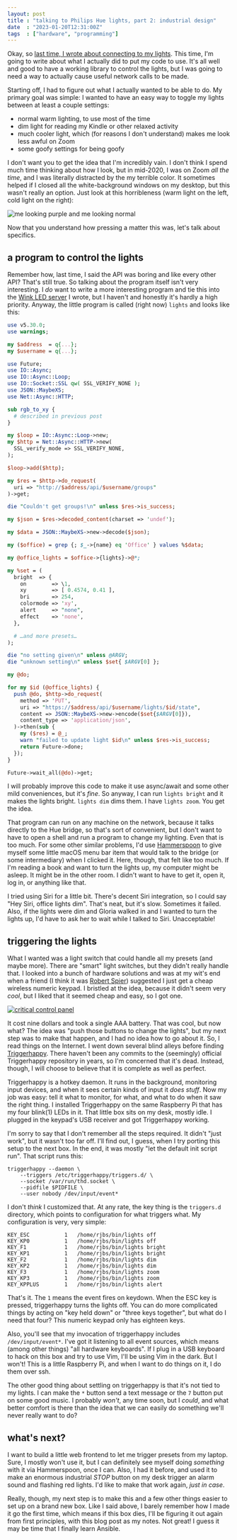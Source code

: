 ```yaml
---
layout: post
title : "talking to Philips Hue lights, part 2: industrial design"
date  : "2023-01-20T12:31:00Z"
tags  : ["hardware", "programming"]
---
```


Okay, so [last time, I wrote about connecting to my
lights](/blog/2023/01/talking-to-philips-hue-lights-1/).  This time, I'm going
to write about what I actually did to put my code to use.  It's all well and
good to have a working library to control the lights, but I was going to need a
way to actually cause useful network calls to be made.

Starting off, I had to figure out what I actually wanted to be able to do.  My
primary goal was simple:  I wanted to have an easy way to toggle my lights
between at least a couple settings:

* normal warm lighting, to use most of the time
* dim light for reading my Kindle or other relaxed activity
* much cooler light, which (for reasons I don't understand) makes me look less
  awful on Zoom
* some goofy settings for being goofy

I don't want you to get the idea that I'm incredibly vain.  I don't think I
spend much time thinking about how I look, but in mid-2020, I was on Zoom *all
the time*, and I was literally distracted by the my terrible color.  It
sometimes helped if I closed all the white-background windows on my desktop,
but this wasn't really an option.  Just look at this horribleness (warm light
on the left, cold light on the right):

![me looking purple and me looking normal](/assets/2023/01/two-headshots.jpg)

Now that you understand how pressing a matter this was, let's talk about
specifics.

## a program to control the lights

Remember how, last time, I said the API was boring and like every other API?
That's still true.  So talking about the program itself isn't very interesting.
I *do* want to write a more interesting program and tie this into the [Wink LED
server](/blog/2023/01/stupid-led-automation/) I wrote, but I haven't and
honestly it's hardly a high priority.  Anyway, the little program is called
(right now) `lights` and looks like this:

```perl
use v5.30.0;
use warnings;

my $address  = q{...};
my $username = q{...};

use Future;
use IO::Async;
use IO::Async::Loop;
use IO::Socket::SSL qw( SSL_VERIFY_NONE );
use JSON::MaybeXS;
use Net::Async::HTTP;

sub rgb_to_xy {
  # described in previous post
}

my $loop = IO::Async::Loop->new;
my $http = Net::Async::HTTP->new(
  SSL_verify_mode => SSL_VERIFY_NONE,
);

$loop->add($http);

my $res = $http->do_request(
  uri => "http://$address/api/$username/groups"
)->get;

die "Couldn't get groups!\n" unless $res->is_success;

my $json = $res->decoded_content(charset => 'undef');

my $data = JSON::MaybeXS->new->decode($json);

my ($office) = grep {; $_->{name} eq 'Office' } values %$data;

my @office_lights = $office->{lights}->@*;

my %set = (
  bright  => {
    on        => \1,
    xy        => [ 0.4574, 0.41 ],
    bri       => 254,
    colormode => 'xy',
    alert     => "none",
    effect    => 'none',
  },

  # …and more presets…
);

die "no setting given\n" unless @ARGV;
die "unknown setting\n" unless $set{ $ARGV[0] };

my @do;

for my $id (@office_lights) {
  push @do, $http->do_request(
    method => 'PUT',
    uri => "https://$address/api/$username/lights/$id/state",
    content => JSON::MaybeXS->new->encode($set{$ARGV[0]}),
    content_type => 'application/json',
  )->then(sub {
    my ($res) = @_;
    warn "failed to update light $id\n" unless $res->is_success;
    return Future->done;
  });
}

Future->wait_all(@do)->get;
```

I will probably improve this code to make it use async/await and some other
mild conveniences, but it's *fine*.  So anyway, I can run `lights bright` and
it makes the lights bright.  `lights dim` dims them.  I have `lights zoom`.
You get the idea.

That program can run on any machine on the network, because it talks directly
to the Hue bridge, so that's sort of convenient, but I don't want to have to
open a shell and run a program to change my lighting.  Even that is too much.
For some other similar problems, I'd use
[Hammerspoon](https://www.hammerspoon.org/) to give myself some
little macOS menu bar item that would talk to the bridge (or some intermediary)
when I clicked it.  Here, though, that felt like too much.  If I'm reading a
book and want to turn the lights up, my computer might be asleep.  It might be
in the other room.  I didn't want to have to get it, open it, log in, or
anything like that.

I tried using Siri for a little bit.  There's decent Siri integration, so I
could say "Hey Siri, office lights dim".  That's neat, but it's slow.
Sometimes it failed.  Also, if the lights were dim and Gloria walked in and I
wanted to turn the lights up, I'd have to ask her to wait while I talked to
Siri.  Unacceptable!

## triggering the lights

What I wanted was a light switch that could handle all my presets (and maybe
more).  There are "smart" light switches, but they didn't really handle that.
I looked into a bunch of hardware solutions and was at my wit's end when a
friend (I think it was [Robert Spier](https://metasocial.com/@robert))
suggested I just get a cheap wireless numeric keypad.  I bristled at the idea,
because it didn't seem very *cool*, but I liked that it seemed cheap and easy,
so I got one.

<a href="https://www.flickr.com/photos/rjbs/52631374634/in/dateposted/" title="critical control panel"><img src="https://live.staticflickr.com/65535/52631374634_5dae6aecb4_c.jpg" alt="critical control panel"></a>

It cost nine dollars and took a single AAA battery.  That was cool, but now
what?  The idea was "push those buttons to change the lights", but my next step
was to make that happen, and I had no idea how to go about it.  So, I read
things on the Internet.  I went down several blind alleys before finding
[Triggerhappy](https://github.com/wertarbyte/triggerhappy).  There haven't been
any commits to the (seemingly) official Triggerhappy repository in years, so
I'm concerned that it's dead.  Instead, though, I will choose to believe that
it is complete as well as perfect.

Triggerhappy is a hotkey daemon.  It runs in the background, monitoring input
devices, and when it sees certain kinds of input it *does stuff*.  Now my job
was easy: tell it what to monitor, for what, and what to do when it saw the
right thing.  I installed Triggerhappy on the same Raspberry Pi that has my
four blink(1) LEDs in it.  That little box sits on my desk, mostly idle.  I
plugged in the keypad's USB receiver and got Triggerhappy working.

I'm sorry to say that I don't remember all the steps required.  It didn't "just
work", but it wasn't too far off.  I'll find out, I guess, when I try porting
this setup to the next box.  In the end, it was mostly "let the default init
script run".  That script runs this:

```
triggerhappy --daemon \
    --triggers /etc/triggerhappy/triggers.d/ \
    --socket /var/run/thd.socket \
    --pidfile $PIDFILE \
    --user nobody /dev/input/event*
```

I don't *think* I customized that.  At any rate, the key thing is the
`triggers.d` directory, which points to configuration for what triggers what.
My configuration is very, very simple:

```
KEY_ESC           1   /home/rjbs/bin/lights off
KEY_KP0           1   /home/rjbs/bin/lights off
KEY_F1            1   /home/rjbs/bin/lights bright
KEY_KP1           1   /home/rjbs/bin/lights bright
KEY_F2            1   /home/rjbs/bin/lights dim
KEY_KP2           1   /home/rjbs/bin/lights dim
KEY_F3            1   /home/rjbs/bin/lights zoom
KEY_KP3           1   /home/rjbs/bin/lights zoom
KEY_KPPLUS        1   /home/rjbs/bin/lights alert
```

That's it.  The `1` means the event fires on keydown.  When the ESC key is
pressed, triggerhappy turns the lights off.  You can do more complicated things
by acting on "key held down" or "three keys together", but what do I need that
four?  This numeric keypad only has eighteen keys.

Also, you'll see that my invocation of triggerhappy includes
`/dev/input/event*`.  I've got it listening to all event sources, which means
(among other things) "all hardware keyboards".  If I plug in a USB keyboard to
hack on this box and try to use Vim, I'll be using Vim in the dark.  But I
won't!  This is a little Raspberry Pi, and when I want to do things on it, I do
them over ssh.

The other good thing about settling on triggerhappy is that it's not tied to my
lights. I can make the `*` button send a text message or the `7` button put on
some good music.  I probably *won't*, any time soon, but I *could*, and what
better comfort is there than the idea that we can easily do something we'll
never really want to do?

## what's next?

I want to build a little web frontend to let me trigger presets from my laptop.
Sure, I mostly won't use it, but I can definitely see myself doing *something*
with it via Hammerspoon, once I can.  Also, I had it before, and used it to
make an enormous industrial *STOP* button on my desk trigger an alarm sound and
flashing red lights.  I'd like to make that work again, *just in case*.

Really, though, my next step is to make this and a few other things easier to
set up on a brand new box.  Like I said above, I barely remember how I made it
go the first time, which means if this box dies, I'll be figuring it out again
from first principles, with this blog post as my notes.  Not great!  I guess it
may be time that I finally learn Ansible.

